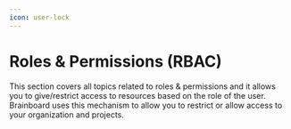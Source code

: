 ```yaml
---
icon: user-lock
---
```


# Roles & Permissions (RBAC)

This section covers all topics related to roles & permissions and it allows you to give/restrict access to resources based on the role of the user. Brainboard uses this mechanism to allow you to restrict or allow access to your organization and projects.
